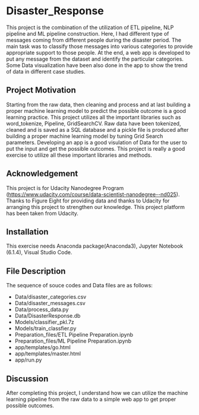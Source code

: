 # Disaster_Response
This project is the combination of the utilization of ETL pipeline, NLP pipeline and ML pipeline construction. Here, I had different type of messages coming from different people during the disaster period. The main task was to classify those messages into various categories to provide appropriate support to those people. At the end, a web app is developed to put any message from the dataset and identify the particular categories. Some Data visualization have been also done in the app to show the trend of data in different case studies. 

## Project Motivation
Starting from the raw data, then cleaning and process and at last building a proper machine learning model to predict the possible outcome is a good learning practice. This project utilizes all the important libraries such as word_tokenize, Pipeline, GridSearchCV. Raw data have been tokenized, cleaned and is saved as a SQL database and a pickle file is produced after building a proper machine learning model by tuning Grid Search parameters. Developing an app is a good visulation of Data for the user to put the input and get the possible outcomes. This project is really a good exercise to utilize all these important libraries and methods.  

## Acknowledgement
This project is for Udacity Nanodegree Program (https://www.udacity.com/course/data-scientist-nanodegree--nd025). Thanks to Figure Eight for providing data and thanks to Udacity for arranging this project to strengthen our knowledge. This project platform has been taken from Udacity.
## Installation
This exercise needs Anaconda package(Anaconda3), Jupyter Notebook (6.1.4), Visual Studio Code.

## File Description
The sequence of souce codes and Data files are as follows:
- Data/disaster_categories.csv
- Data/disaster_messages.csv
- Data/process_data.py
- Data/DisasterResponse.db
- Models/classifier_pkl.7z
- Models/train_classfier.py
- Preparation_files/ETL Pipeline Preparation.ipynb
- Preparation_files/ML Pipeline Preparation.ipynb
- app/templates/go.html
- app/templates/master.html
- app/run.py
## Discussion
After completing this project, I understand how we can utilize the machine learning pipeline from the raw data to a simple web app to get proper possible outcomes.
